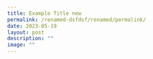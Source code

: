 ```yaml
---
title: Example Title new
permalink: /renamed-dsfdsf/renamed/permalink/
date: 2023-05-19
layout: post
description: ""
image: ""
---
```

